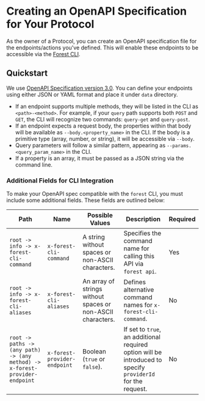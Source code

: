 # Creating an OpenAPI Specification for Your Protocol

As the owner of a Protocol, you can create an OpenAPI specification file for the endpoints/actions you've defined. This will enable these endpoints to be accessible via the [Forest CLI](https://github.com/Forest-Protocols/forest-cli).

## Quickstart

We use [OpenAPI Specification version 3.0](https://spec.openapis.org/oas/v3.0.0.html). You can define your endpoints using either JSON or YAML format and place it under `data` directory.

- If an endpoint supports multiple methods, they will be listed in the CLI as `<path>-<method>`. For example, if your `query` path supports both `POST` and `GET`, the CLI will recognize two commands: `query-get` and `query-post`.
- If an endpoint expects a request body, the properties within that body will be available as `--body.<property_name>` in the CLI. If the body is a primitive type (array, number, or string), it will be accessible via `--body`.
- Query parameters will follow a similar pattern, appearing as `--params.<query_param_name>` in the CLI.
- If a property is an array, it must be passed as a JSON string via the command line.

### Additional Fields for CLI Integration

To make your OpenAPI spec compatible with the `forest` CLI, you must include some additional fields. These fields are outlined below:

| Path                                                                        | Name                         | Possible Values                                             | Description                                                                                                 | Required |
| --------------------------------------------------------------------------- | ---------------------------- | ----------------------------------------------------------- | ----------------------------------------------------------------------------------------------------------- | -------- |
| `root -> info -> x-forest-cli-command`                                      | `x-forest-cli-command`       | A string without spaces or non-ASCII characters.            | Specifies the command name for calling this API via `forest api`.                                           | Yes      |
| `root -> info -> x-forest-cli-aliases`                                      | `x-forest-cli-aliases`       | An array of strings without spaces or non-ASCII characters. | Defines alternative command names for `x-forest-cli-command`.                                               | No       |
| `root -> paths -> (any path) -> (any method) -> x-forest-provider-endpoint` | `x-forest-provider-endpoint` | Boolean (`true` or `false`).                                | If set to `true`, an additional required option will be introduced to specify `providerId` for the request. | No       |
